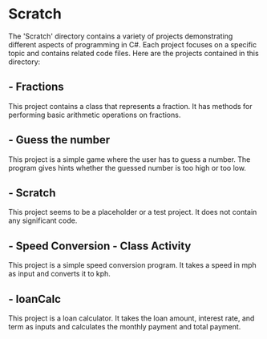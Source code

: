 # Scratch

The 'Scratch' directory contains a variety of projects demonstrating different aspects of programming in C#. Each project focuses on a specific topic and contains related code files. Here are the projects contained in this directory:

## - Fractions

This project contains a class that represents a fraction. It has methods for performing basic arithmetic operations on fractions.

## - Guess the number

This project is a simple game where the user has to guess a number. The program gives hints whether the guessed number is too high or too low.

## - Scratch

This project seems to be a placeholder or a test project. It does not contain any significant code.

## - Speed Conversion - Class Activity

This project is a simple speed conversion program. It takes a speed in mph as input and converts it to kph.

## - loanCalc

This project is a loan calculator. It takes the loan amount, interest rate, and term as inputs and calculates the monthly payment and total payment.
